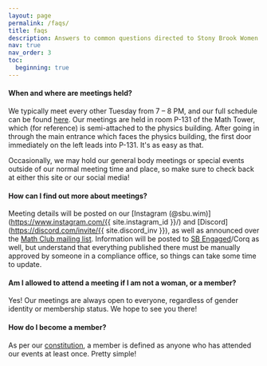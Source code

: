 ```yaml
---
layout: page
permalink: /faqs/
title: faqs
description: Answers to common questions directed to Stony Brook Women in Math or other clubs.
nav: true
nav_order: 3
toc:
  beginning: true
---
```


#### When and where are meetings held?

We typically meet every other Tuesday from 7 – 8 PM, and our full schedule can be found [here](/schedule/). Our meetings are held in room P-131 of the Math Tower, which (for reference) is semi-attached to the physics building. After going in through the main entrance which faces the physics building, the first door immediately on the left leads into P-131. It's as easy as that.

Occasionally, we may hold our general body meetings or special events outside of our normal meeting time and place, so make sure to check back at either this site or our social media!

#### How can I find out more about meetings?

Meeting details will be posted on our [Instagram (@sbu.wim)](https://www.instagram.com/{{ site.instagram_id }}/) and [Discord](https://discord.com/invite/{{ site.discord_inv }}), as well as announced over the [Math Club mailing list](https://you.stonybrook.edu/mathclub/contact-us/). Information will be posted to [SB Engaged](https://stonybrook.campuslabs.com/engage/organization/awmstudentchapter)/Corq as well, but understand that everything published there must be manually approved by someone in a compliance office, so things can take some time to update.

#### Am I allowed to attend a meeting if I am not a woman, or a member?

Yes! Our meetings are always open to everyone, regardless of gender identity or membership status. We hope to see you there!

#### How do I become a member?

As per our [constitution](/assets/pdf/AWM_Constitution_Spring_2023.pdf), a member is defined as anyone who has attended our events at least once. Pretty simple!
